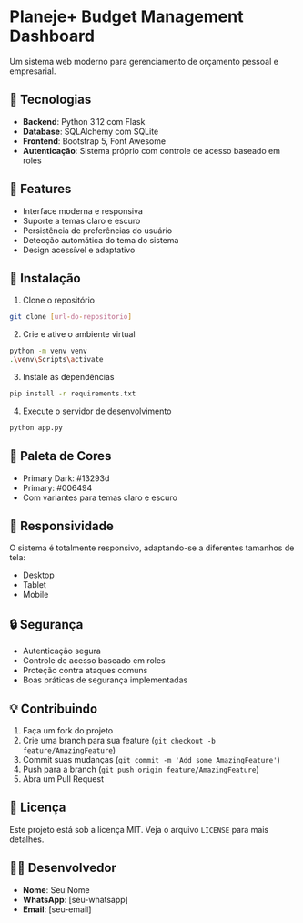 # Planeje+ Budget Management Dashboard

Um sistema web moderno para gerenciamento de orçamento pessoal e empresarial.

## 🚀 Tecnologias

- **Backend**: Python 3.12 com Flask
- **Database**: SQLAlchemy com SQLite
- **Frontend**: Bootstrap 5, Font Awesome
- **Autenticação**: Sistema próprio com controle de acesso baseado em roles

## 🎨 Features

- Interface moderna e responsiva
- Suporte a temas claro e escuro
- Persistência de preferências do usuário
- Detecção automática do tema do sistema
- Design acessível e adaptativo

## 🔧 Instalação

1. Clone o repositório
```bash
git clone [url-do-repositorio]
```

2. Crie e ative o ambiente virtual
```bash
python -m venv venv
.\venv\Scripts\activate
```

3. Instale as dependências
```bash
pip install -r requirements.txt
```

4. Execute o servidor de desenvolvimento
```bash
python app.py
```

## 🌈 Paleta de Cores

- Primary Dark: #13293d
- Primary: #006494
- Com variantes para temas claro e escuro

## 📱 Responsividade

O sistema é totalmente responsivo, adaptando-se a diferentes tamanhos de tela:
- Desktop
- Tablet
- Mobile

## 🔒 Segurança

- Autenticação segura
- Controle de acesso baseado em roles
- Proteção contra ataques comuns
- Boas práticas de segurança implementadas

## 💡 Contribuindo

1. Faça um fork do projeto
2. Crie uma branch para sua feature (`git checkout -b feature/AmazingFeature`)
3. Commit suas mudanças (`git commit -m 'Add some AmazingFeature'`)
4. Push para a branch (`git push origin feature/AmazingFeature`)
5. Abra um Pull Request

## 📄 Licença

Este projeto está sob a licença MIT. Veja o arquivo `LICENSE` para mais detalhes.

## 👨‍💻 Desenvolvedor

- **Nome**: Seu Nome
- **WhatsApp**: [seu-whatsapp]
- **Email**: [seu-email]
